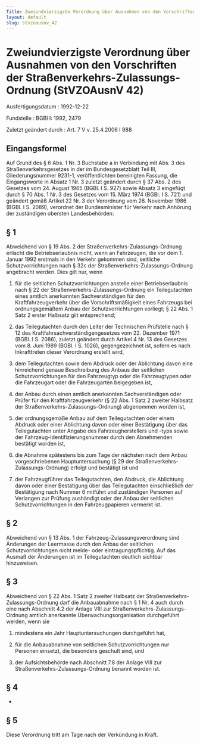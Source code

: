```yaml
---
Title: Zweiundvierzigste Verordnung über Ausnahmen von den Vorschriften der Straßenverkehrs-Zulassungs-Ordnung
layout: default
slug: stvzoausnv_42
---
```


# Zweiundvierzigste Verordnung über Ausnahmen von den Vorschriften der Straßenverkehrs-Zulassungs-Ordnung (StVZOAusnV 42)

Ausfertigungsdatum
:   1992-12-22

Fundstelle
:   BGBl I: 1992, 2479

Zuletzt geändert durch
:   Art. 7 V v. 25.4.2006 I 988


## Eingangsformel

Auf Grund des § 6 Abs. 1 Nr. 3 Buchstabe a in Verbindung mit Abs. 3
des Straßenverkehrsgesetzes in der im Bundesgesetzblatt Teil III,
Gliederungsnummer 9231-1, veröffentlichten bereinigten Fassung, die
Eingangsworte in Absatz 1 Nr. 3 zuletzt geändert durch § 37 Abs. 2 des
Gesetzes vom 24. August 1965 (BGBl. I S. 927) sowie Absatz 3 eingefügt
durch § 70 Abs. 1 Nr. 3 des Gesetzes vom 15. März 1974 (BGBl. I S.
721) und geändert gemäß Artikel 22 Nr. 3 der Verordnung vom 26.
November 1986 (BGBl. I S. 2089), verordnet der Bundesminister für
Verkehr nach Anhörung der zuständigen obersten Landesbehörden:


## § 1

Abweichend von § 19 Abs. 2 der Straßenverkehrs-Zulassungs-Ordnung
erlischt die Betriebserlaubnis nicht, wenn an Fahrzeugen, die vor dem
1\. Januar 1992 erstmals in den Verkehr gekommen sind, seitliche
Schutzvorrichtungen nach § 32c der Straßenverkehrs-Zulassungs-Ordnung
angebracht werden. Dies gilt nur, wenn

1.  für die seitlichen Schutzvorrichtungen anstelle einer
    Betriebserlaubnis nach § 22 der Straßenverkehrs-Zulassungs-Ordnung ein
    Teilegutachten eines amtlich anerkannten Sachverständigen für den
    Kraftfahrzeugverkehr über die Vorschriftsmäßigkeit eines Fahrzeugs bei
    ordnungsgemäßem Anbau der Schutzvorrichtungen vorliegt; § 22 Abs. 1
    Satz 2 erster Halbsatz gilt entsprechend;


2.  das Teilegutachten durch den Leiter der Technischen Prüfstelle nach §
    12 des Kraftfahrsachverständigengesetzes vom 22. Dezember 1971 (BGBl.
    I S. 2086), zuletzt geändert durch Artikel 4 Nr. 13 des Gesetzes vom
    8\. Juni 1989 (BGBl. I S. 1026), gegengezeichnet ist, sofern es nach
    Inkrafttreten dieser Verordnung erstellt wird,


3.  dem Teilegutachten sowie dem Abdruck oder der Ablichtung davon eine
    hinreichend genaue Beschreibung des Anbaus der seitlichen
    Schutzvorrichtungen für den Fahrzeugtyp oder die Fahrzeugtypen oder
    die Fahrzeugart oder die Fahrzeugarten beigegeben ist,


4.  der Anbau durch einen amtlich anerkannten Sachverständigen oder Prüfer
    für den Kraftfahrzeugverkehr (§ 22 Abs. 1 Satz 2 zweiter Halbsatz der
    Straßenverkehrs-Zulassungs-Ordnung) abgenommen worden ist,


5.  der ordnungsgemäße Anbau auf dem Teilegutachten oder einem Abdruck
    oder einer Ablichtung davon oder einer Bestätigung über das
    Teilegutachten unter Angabe des Fahrzeugherstellers und -typs sowie
    der Fahrzeug-Identifizierungsnummer durch den Abnehmenden bestätigt
    worden ist,


6.  die Abnahme spätestens bis zum Tage der nächsten nach dem Anbau
    vorgeschriebenen Hauptuntersuchung (§ 29 der Straßenverkehrs-
    Zulassungs-Ordnung) erfolgt und bestätigt ist und


7.  der Fahrzeugführer das Teilegutachten, den Abdruck, die Ablichtung
    davon oder einer Bestätigung über das Teilegutachten einschließlich
    der Bestätigung nach Nummer 6 mitführt und zuständigen Personen auf
    Verlangen zur Prüfung aushändigt oder der Anbau der seitlichen
    Schutzvorrichtungen in den Fahrzeugpapieren vermerkt ist.





## § 2

Abweichend von § 13 Abs. 1 der Fahrzeug-Zulassungsverordnung sind
Änderungen der Leermasse durch den Anbau der seitlichen
Schutzvorrichtungen nicht melde- oder eintragungspflichtig. Auf das
Ausmaß der Änderungen ist im Teilegutachten deutlich sichtbar
hinzuweisen.


## § 3

Abweichend von § 22 Abs. 1 Satz 2 zweiter Halbsatz der
Straßenverkehrs-Zulassungs-Ordnung darf die Anbauabnahme nach § 1 Nr.
4 auch durch eine nach Abschnitt 4.2 der Anlage VIII zur
Straßenverkehrs-Zulassungs-Ordnung amtlich anerkannte
Überwachungsorganisation durchgeführt werden, wenn sie

1.  mindestens ein Jahr Hauptuntersuchungen durchgeführt hat,


2.  für die Anbauabnahme von seitlichen Schutzvorrichtungen nur Personen
    einsetzt, die besonders geschult sind, und


3.  der Aufsichtsbehörde nach Abschnitt 7.8 der Anlage VIII zur
    Straßenverkehrs-Zulassungs-Ordnung benannt worden ist.





## § 4

-


## § 5

Diese Verordnung tritt am Tage nach der Verkündung in Kraft.

